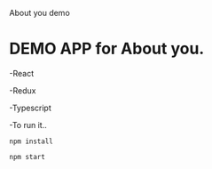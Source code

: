 About you demo

# DEMO APP for About you.

-React

-Redux

-Typescript

-To run it..

`npm install`

`npm start`
